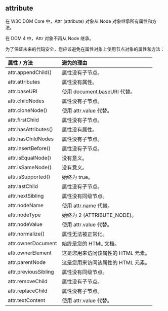 ## attribute

在 W3C DOM Core 中，Attr (attribute) 对象从 Node 对象继承所有属性和方法。

在 DOM 4 中，Attr 对象不再从 Node 继承。

为了保证未来的代码安全，您应该避免在属性对象上使用节点对象的属性和方法：

| 属性 / 方法          | 避免的理由                         |
| :------------------- | :--------------------------------- |
| attr.appendChild()   | 属性没有子节点。                   |
| attr.attributes      | 属性没有属性。                     |
| attr.baseURI         | 使用 document.baseURI 代替。       |
| attr.childNodes      | 属性没有子节点。                   |
| attr.cloneNode()     | 使用 attr.value 代替。             |
| attr.firstChild      | 属性没有子节点。                   |
| attr.hasAttributes() | 属性没有属性。                     |
| attr.hasChildNodes   | 属性没有子节点。                   |
| attr.insertBefore()  | 属性没有子节点。                   |
| attr.isEqualNode()   | 没有意义。                         |
| attr.isSameNode()    | 没有意义。                         |
| attr.isSupported()   | 始终为 true。                      |
| attr.lastChild       | 属性没有子节点。                   |
| attr.nextSibling     | 属性没有同级节点。                 |
| attr.nodeName        | 使用 attr.name 代替。              |
| attr.nodeType        | 始终为 2 (ATTRIBUTE_NODE)。        |
| attr.nodeValue       | 使用 attr.value 代替。             |
| attr.normalize()     | 属性无法被正常化。                 |
| attr.ownerDocument   | 始终是您的 HTML 文档。             |
| attr.ownerElement    | 这是您用来访问该属性的 HTML 元素。 |
| attr.parentNode      | 这是您用来访问该属性的 HTML 元素。 |
| attr.previousSibling | 属性没有同级节点。                 |
| attr.removeChild     | 属性没有子节点。                   |
| attr.replaceChild    | 属性没有子节点。                   |
| attr.textContent     | 使用 attr.value 代替。             |

